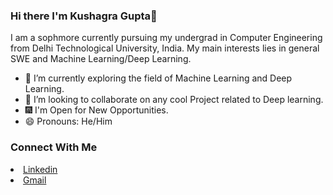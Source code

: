 ### Hi there I'm Kushagra Gupta👋

<!--**Kushagra1312/Kushagra1312** is a ✨ _special_ ✨ repository because its `README.md` (this file) appears on your GitHub profile.--!>

I am a sophmore currently pursuing my undergrad in Computer Engineering from Delhi Technological University, India.

My main interests lies in general SWE and Machine Learning/Deep Learning.
<ul>
  <li> 🔭 I’m currently exploring the field of Machine Learning and Deep Learning.</li>
  <li> 👯 I’m looking to collaborate on any cool Project related to Deep learning.</li>
  <li> 🎆 I'm Open for New Opportunities.
  <li> 😄 Pronouns: He/Him</li>
 </ul>
 
 <h3>Connect With Me</h3>
<li><a href="https://www.linkedin.com/in/kushagra-gupta-47b312197">Linkedin</a></li>
<li><a href = "mailto: gkushagra48@gmail.com">Gmail</a></li>
